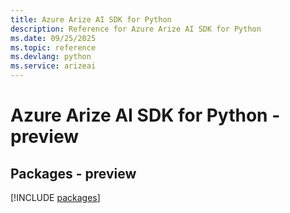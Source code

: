```yaml
---
title: Azure Arize AI SDK for Python
description: Reference for Azure Arize AI SDK for Python
ms.date: 09/25/2025
ms.topic: reference
ms.devlang: python
ms.service: arizeai
---
```

# Azure Arize AI SDK for Python - preview
## Packages - preview
[!INCLUDE [packages](arize-ai-index.md)]